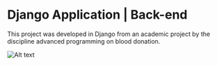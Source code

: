 # Django Application | Back-end
This project was developed in Django from an academic project by the discipline advanced programming on blood donation.

![Alt text](https://prnt.sc/uy2xix "")
